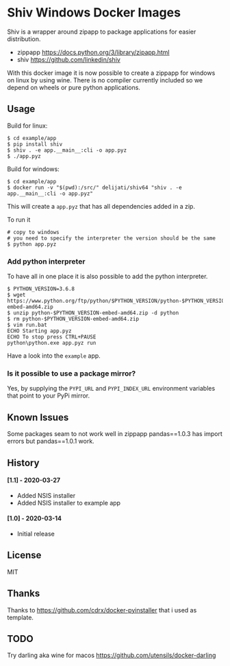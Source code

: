 # Shiv Windows Docker Images

Shiv is a wrapper around zipapp to package applications for easier
distribution.

- zippapp https://docs.python.org/3/library/zipapp.html
- shiv https://github.com/linkedin/shiv

With this docker image it is now possible to create a zippapp for windows on
linux by using wine. There is no compiler currently included so we depend on
wheels or pure python applications.

## Usage

Build for linux:

```
$ cd example/app
$ pip install shiv
$ shiv . -e app.__main__:cli -o app.pyz
$ ./app.pyz
```

Build for windows:

```
$ cd example/app
$ docker run -v "$(pwd):/src/" delijati/shiv64 "shiv . -e app.__main__:cli -o app.pyz"
```

This will create a `app.pyz` that has all dependencies added in a zip.

To run it 

```
# copy to windows
# you need to specify the interpreter the version should be the same
$ python app.pyz
```

### Add python interpreter

To have all in one place it is also possible to add the python interpreter.

```
$ PYTHON_VERSION=3.6.8
$ wget https://www.python.org/ftp/python/$PYTHON_VERSION/python-$PYTHON_VERSION-embed-amd64.zip
$ unzip python-$PYTHON_VERSION-embed-amd64.zip -d python
$ rm python-$PYTHON_VERSION-embed-amd64.zip
$ vim run.bat
ECHO Starting app.pyz
ECHO To stop press CTRL+PAUSE
python\python.exe app.pyz run
```

Have a look into the `example` app.

### Is it possible to use a package mirror?

Yes, by supplying the `PYPI_URL` and `PYPI_INDEX_URL` environment variables that point to your PyPi mirror.

## Known Issues

Some packages seam to not work well in zippapp pandas==1.0.3 has import errors
but pandas==1.0.1 work.

## History

#### [1.1] - 2020-03-27
- Added NSIS installer
- Added NSIS installer to example app

#### [1.0] - 2020-03-14
- Initial release


## License

MIT

## Thanks

Thanks to https://github.com/cdrx/docker-pyinstaller that i used as template.

## TODO

Try darling aka wine for macos https://github.com/utensils/docker-darling
